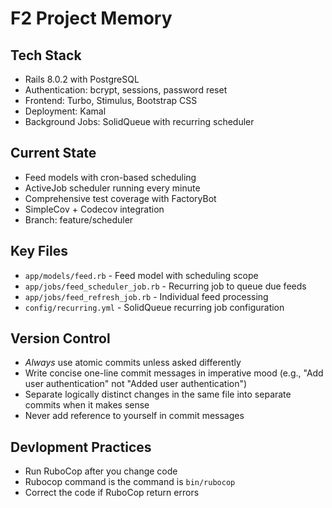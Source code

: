 # F2 Project Memory

## Tech Stack
- Rails 8.0.2 with PostgreSQL
- Authentication: bcrypt, sessions, password reset
- Frontend: Turbo, Stimulus, Bootstrap CSS
- Deployment: Kamal
- Background Jobs: SolidQueue with recurring scheduler

## Current State
- Feed models with cron-based scheduling
- ActiveJob scheduler running every minute
- Comprehensive test coverage with FactoryBot
- SimpleCov + Codecov integration
- Branch: feature/scheduler

## Key Files
- `app/models/feed.rb` - Feed model with scheduling scope
- `app/jobs/feed_scheduler_job.rb` - Recurring job to queue due feeds
- `app/jobs/feed_refresh_job.rb` - Individual feed processing
- `config/recurring.yml` - SolidQueue recurring job configuration

## Version Control
- *Always* use atomic commits unless asked differently
- Write concise one-line commit messages in imperative mood (e.g., "Add user authentication" not "Added user authentication")
- Separate logically distinct changes in the same file into separate commits when it makes sense
- Never add reference to yourself in commit messages

## Devlopment Practices
- Run RuboCop after you change code
- Rubocop command is the command is `bin/rubocop`
- Correct the code if RuboCop return errors
